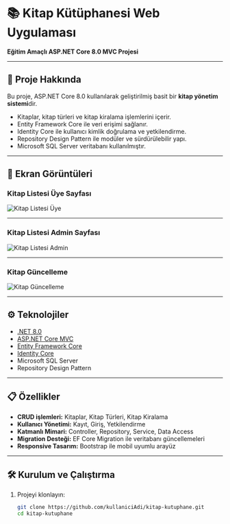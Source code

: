 # 📚 Kitap Kütüphanesi Web Uygulaması

**Eğitim Amaçlı ASP.NET Core 8.0 MVC Projesi**

---

## 🚀 Proje Hakkında

Bu proje, ASP.NET Core 8.0 kullanılarak geliştirilmiş basit bir **kitap yönetim sistemi**dir.  
- Kitaplar, kitap türleri ve kitap kiralama işlemlerini içerir.  
- Entity Framework Core ile veri erişimi sağlanır.  
- Identity Core ile kullanıcı kimlik doğrulama ve yetkilendirme.  
- Repository Design Pattern ile modüler ve sürdürülebilir yapı.  
- Microsoft SQL Server veritabanı kullanılmıştır.

---


## 📸 Ekran Görüntüleri

### Kitap Listesi Üye Sayfası
![Kitap Listesi Üye](https://github.com/user-attachments/assets/3be939e9-9145-4095-8af9-5e4f95386d55)


---

### Kitap Listesi Admin Sayfası
![Kitap Listesi Admin](https://github.com/user-attachments/assets/c98f2e07-14c2-4624-9019-c96f8c549af2)


---

### Kitap Güncelleme
![Kitap Güncelleme](https://github.com/user-attachments/assets/26dfeb0e-ab6c-477d-8992-ee8cea7aa8d0)





---

## ⚙️ Teknolojiler

- [.NET 8.0](https://dotnet.microsoft.com/en-us/download/dotnet/8.0)  
- [ASP.NET Core MVC](https://learn.microsoft.com/en-us/aspnet/core/mvc/overview)  
- [Entity Framework Core](https://learn.microsoft.com/en-us/ef/core/)  
- [Identity Core](https://learn.microsoft.com/en-us/aspnet/core/security/authentication/identity)  
- Microsoft SQL Server  
- Repository Design Pattern  

---

## 📋 Özellikler

- **CRUD işlemleri:** Kitaplar, Kitap Türleri, Kitap Kiralama  
- **Kullanıcı Yönetimi:** Kayıt, Giriş, Yetkilendirme  
- **Katmanlı Mimari:** Controller, Repository, Service, Data Access  
- **Migration Desteği:** EF Core Migration ile veritabanı güncellemeleri  
- **Responsive Tasarım:** Bootstrap ile mobil uyumlu arayüz  

---

## 🛠️ Kurulum ve Çalıştırma

1. Projeyi klonlayın:

   ```bash
   git clone https://github.com/kullaniciAdi/kitap-kutuphane.git
   cd kitap-kutuphane
